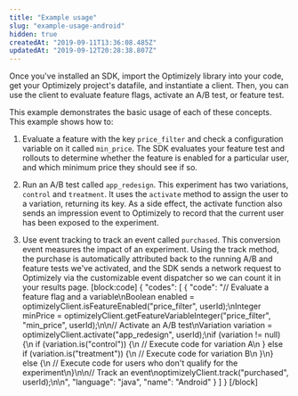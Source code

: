 ```yaml
---
title: "Example usage"
slug: "example-usage-android"
hidden: true
createdAt: "2019-09-11T13:36:08.485Z"
updatedAt: "2019-09-12T20:28:38.807Z"
---
```

Once you've installed an SDK, import the Optimizely library into your code, get your Optimizely project's datafile, and instantiate a client. Then, you can use the client to evaluate feature flags, activate an A/B test, or feature test.

This example demonstrates the basic usage of each of these concepts. This example shows how to: 
1. Evaluate a feature with the key `price_filter` and check a configuration variable on it called `min_price`. The SDK evaluates your feature test and rollouts to determine whether the feature is enabled for a particular user, and which minimum price they should see if so.

2. Run an A/B test called `app_redesign`. This experiment has two variations, `control` and `treatment`. It uses the `activate` method to assign the user to a variation, returning its key. As a side effect, the activate function also sends an impression event to Optimizely to record that the current user has been exposed to the experiment. 

3. Use event tracking to track an event called `purchased`. This conversion event measures the impact of an experiment. Using the track method, the purchase is automatically attributed back to the running A/B and feature tests we've activated, and the SDK sends a network request to Optimizely via the customizable event dispatcher so we can count it in your results page.
[block:code]
{
  "codes": [
    {
      "code": "// Evaluate a feature flag and a variable\nBoolean enabled = optimizelyClient.isFeatureEnabled(\"price_filter\", userId);\nInteger minPrice = optimizelyClient.getFeatureVariableInteger(\"price_filter\", \"min_price\", userId);\n\n// Activate an A/B test\nVariation variation = optimizelyClient.activate(\"app_redesign\", userId);\nif (variation != null) {\n  if (variation.is(\"control\")) {\n    // Execute code for variation A\n  } else if (variation.is(\"treatment\")) {\n    // Execute code for variation B\n  }\n} else {\n  // Execute code for users who don't qualify for the experiment\n}\n\n// Track an event\noptimizelyClient.track(\"purchased\", userId);\n\n",
      "language": "java",
      "name": "Android"
    }
  ]
}
[/block]